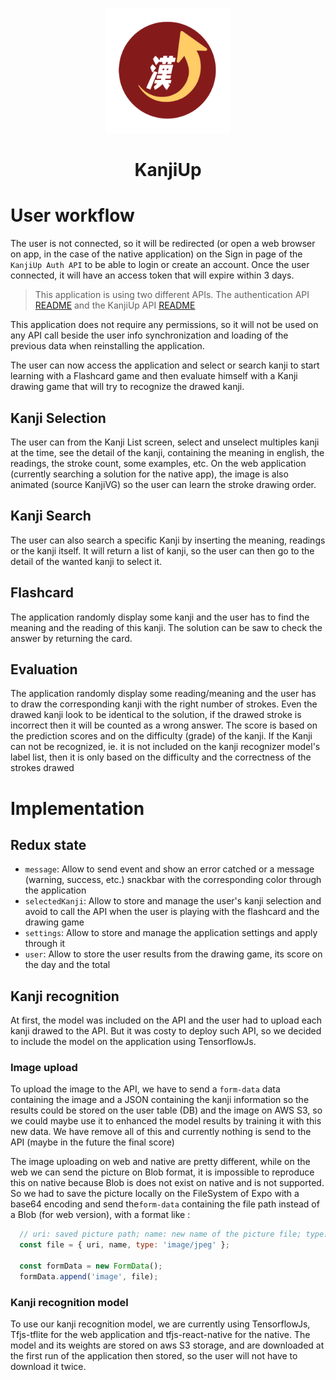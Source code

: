 <p align="center">
  <a href="https://kanjiup.alexandre-em.fr" target="blank">
    <img src="../assets/adaptive-icon.png" width="200" alt="KanjiUp Logo" />
  </a>
</p>
<h1 align="center">KanjiUp</h1>

# User workflow
The user is not connected, so it will be redirected (or open a web browser on app, in the case of the native application) on the Sign in page of the `KanjiUp Auth API` to be able to login or create an account.
Once the user connected, it will have an access token that will expire within 3 days.

> This application is using two different APIs. The authentication API [README](../../../back/auth/README.md) and the KanjiUp API [README](../../../back/kanjiup/README.md)

This application does not require any permissions, so it will not be used on any API call beside the user info synchronization and loading of the previous data when reinstalling the application.

The user can now access the application and select or search kanji to start learning with a Flashcard game and then evaluate himself with a Kanji drawing game that will try to recognize the drawed kanji.

## Kanji Selection
The user can from the Kanji List screen, select and unselect multiples kanji at the time, see the detail of the kanji, containing the meaning in english, the readings, the stroke count, some examples, etc. On the web application (currently searching a solution for the native app), the image is also animated (source KanjiVG) so the user can learn the stroke drawing order.

## Kanji Search
The user can also search a specific Kanji by inserting the meaning, readings or the kanji itself. It will return a list of kanji, so the user can then go to the detail of the wanted kanji to select it.

## Flashcard
The application randomly display some kanji and the user has to find the meaning and the reading of this kanji. The solution can be saw to check the answer by returning the card.

## Evaluation
The application randomly display some reading/meaning and the user has to draw the corresponding kanji with the right number of strokes. Even the drawed kanji look to be identical to the solution, if the drawed stroke is incorrect then it will be counted as a wrong answer.
The score is based on the prediction scores and on the difficulty (grade) of the kanji. If the Kanji can not be recognized, ie. it is not included on the kanji recognizer model's label list, then it is only based on the difficulty and the correctness of the strokes drawed

# Implementation
## Redux state
* `message`: Allow to send event and show an error catched or a message (warning, success, etc.) snackbar with the corresponding color through the application
* `selectedKanji`: Allow to store and manage the user's kanji selection and avoid to call the API when the user is playing with the flashcard and the drawing game
* `settings`: Allow to store and manage the application settings and apply through it
* `user`: Allow to store the user results from the drawing game, its score on the day and the total

## Kanji recognition
At first, the model was included on the API and the user had to upload each kanji drawed to the API. But it was costy to deploy such API, so we decided to include the model on the application using TensorflowJs.

### Image upload
To upload the image to the API, we have to send a `form-data` data containing the image and a JSON containing the kanji information so the results could be stored on the user table (DB) and the image on AWS S3, so we could maybe use it to enhanced the model results by training it with this new data. We have remove all of this and currently nothing is send to the API (maybe in the future the final score)

The image uploading on web and native are pretty different, while on the web we can send the picture on Blob format, it is impossible to reproduce this on native because Blob is does not exist on native and is not supported.
So we had to save the picture locally on the FileSystem of Expo with a base64 encoding and send the`form-data` containing the file path instead of a Blob (for web version), with a format like :

```js
  // uri: saved picture path; name: new name of the picture file; type: image type
  const file = { uri, name, type: 'image/jpeg' };

  const formData = new FormData();
  formData.append('image', file);

```

### Kanji recognition model
To use our kanji recognition model, we are currently using TensorflowJs, Tfjs-tflite for the web application and tfjs-react-native for the native.
The model and its weights are stored on aws S3 storage, and are downloaded at the first run of the application then stored, so the user will not have to download it twice.
